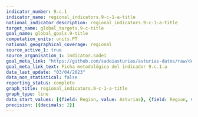 ```yaml
---
indicator_number: 9.c.1
indicator_name: regional_indicators.9-c-1-a-title
national_indicator_description: regional_indicators.9-c-1-a-title
target_name: global_targets.9-c-title
goal_name: global_goals.9-title
computation_units: units.PT
national_geographical_coverage: regional
source_active_1: true
source_organisation_1: indicator.sadei
goal_meta_link: "https://github.com/sadeiasturias/asturias-datos/raw/develop/descargas/metodologia/9.c.1.a.pdf"
goal_meta_link_text: Ficha metodológica del indicador 9.c.1.a
data_last_update: "03/04/2023"
data_non_statistical: false
reporting_status: complete
graph_title: regional_indicators.9-c-1-a-title
graph_type: line
data_start_values: [{field: Region, value: Asturias}, {field: Region, value: España}]
precision: [{decimals: 2}]
---
```


